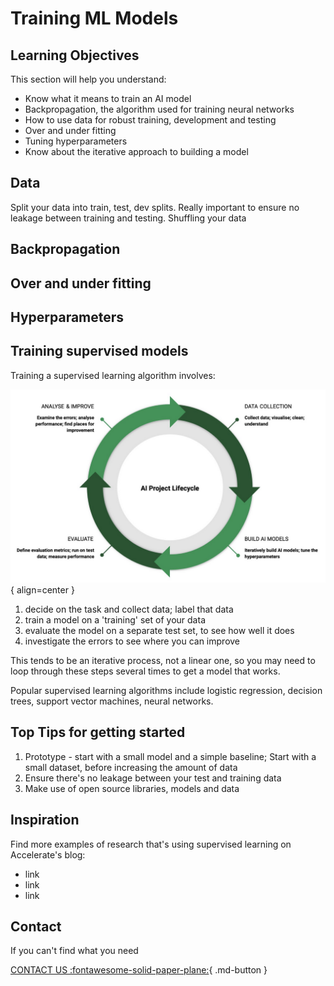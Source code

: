 # Training ML Models

## Learning Objectives

This section will help you understand:

- Know what it means to train an AI model
- Backpropagation, the algorithm used for training neural networks
- How to use data for robust training, development and testing
- Over and under fitting
- Tuning hyperparameters
- Know about the iterative approach to building a model


## Data
Split your data into train, test, dev splits.
Really important to ensure no leakage between training and testing.
Shuffling your data


## Backpropagation

## Over and under fitting

## Hyperparameters


## Training supervised models

Training a supervised learning algorithm involves:

![AI Lifecycle](imgs/ailifecycle.png){ align=center }

1. decide on the task and collect data; label that data
2. train a model on a 'training' set of your data
3. evaluate the model on a separate test set, to see how well it does
4. investigate the errors to see where you can improve

This tends to be an iterative process, not a linear one, so you may need to loop through these steps several times to get a model that works. 

Popular supervised learning algorithms include logistic regression, decision trees, support vector machines, neural networks.



## Top Tips for getting started


1. Prototype - start with a small model and a simple baseline; Start with a small dataset, before increasing the amount of data
2. Ensure there's no leakage between your test and training data
3. Make use of open source libraries, models and data

## Inspiration

Find more examples of research that's using supervised learning on Accelerate's blog:

- link
- link
- link


## Contact

If you can't find what you need

[CONTACT US :fontawesome-solid-paper-plane:](mailto:accelerate-mle@cst.cam.ac.uk){ .md-button }



